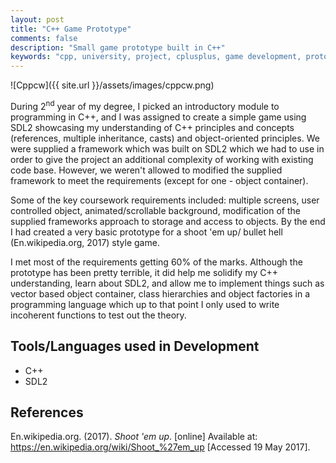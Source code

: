 ```yaml
---
layout: post
title: "C++ Game Prototype"
comments: false
description: "Small game prototype built in C++"
keywords: "cpp, university, project, cplusplus, game development, prototype, oo, object oriented"
---
```


![Cppcw]({{ site.url }}/assets/images/cppcw.png)

During 2<sup>nd</sup> year of my degree, I picked an introductory module to programming in C++, and I was assigned to create a simple 
game using SDL2 showcasing my understanding of C++ principles and concepts (references, multiple inheritance, casts) and object-oriented 
principles. We were supplied a framework which was built on SDL2 which we had to use in order to give the project an additional complexity 
of working with existing code base. However, we weren't allowed to modified the supplied framework to meet the requirements (except for 
one - object container).

Some of the key coursework requirements included: multiple screens, user controlled object, animated/scrollable background, modification of
the supplied frameworks approach to storage and access to objects. By the end I had created a very basic prototype for a shoot 'em up/
bullet hell (En.wikipedia.org, 2017) style game.

I met most of the requirements getting 60% of the marks. Although the prototype has been pretty terrible, it did help me solidify my C++
understanding, learn about SDL2, and allow me to implement things such as vector based object container, class hierarchies and object 
factories in a programming language which up to that point I only used to write incoherent functions to test out the theory.

## Tools/Languages used in Development

- C++
- SDL2

## References

En.wikipedia.org. (2017). _Shoot 'em up_. [online] Available at: https://en.wikipedia.org/wiki/Shoot_%27em_up [Accessed 19 May 2017].
